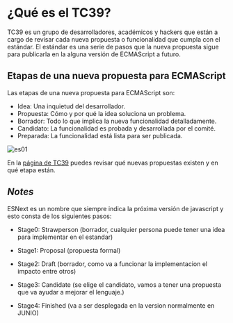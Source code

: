 # ¿Qué es el TC39?

TC39 es un grupo de desarrolladores, académicos y hackers que están a cargo de revisar cada nueva propuesta o funcionalidad que cumpla con el estándar. El estándar es una serie de pasos que la nueva propuesta sigue para publicarla en la alguna versión de ECMAScript a futuro.

## Etapas de una nueva propuesta para ECMAScript
Las etapas de una nueva propuesta para ECMAScript son:

- Idea: Una inquietud del desarrollador.
- Propuesta: Cómo y por qué la idea soluciona un problema.
- Borrador: Todo lo que implica la nueva funcionalidad detalladamente.
- Candidato: La funcionalidad es probada y desarrollada por el comité.
- Preparada: La funcionalidad está lista para ser publicada.

![es01](https://cdn.document360.io/da52b302-22aa-4a71-9908-ba18e68ffee7/Images/Documentation/es01.PNG)

En la [página de TC39](https://tc39.es/) puedes revisar qué nuevas propuestas existen y en qué etapa están.


## ***Notes***

ESNext es un nombre que siempre indica la próxima versión de javascript y esto consta de los siguientes pasos:

- Stage0: Strawperson (borrador, cualquier persona puede tener una idea para implementar en el estandar)

- Stage1: Proposal (propuesta formal)

- Stage2: Draft (borrador, como va a funcionar la implementacion el impacto entre otros)

- Stage3: Candidate (se elige el candidato, vamos a tener una propuesta que va ayudar a mejorar el lenguaje.)

- Stage4: Finished (va a ser desplegada en la version normalmente en JUNIO)